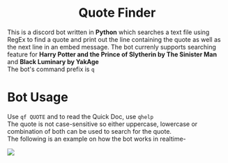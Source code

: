 <h1 align="center">Quote Finder</h1>

This is a discord bot written in **Python** which searches a text file using RegEx to find a quote and print out the line containing the quote as well as the next line in an embed message. The bot currenly supports searching feature for **Harry Potter and the Prince of Slytherin by The Sinister Man** and **Black Luminary by YakAge** <br>The bot's command prefix is `q`<br>
# Bot Usage 
Use `qf QUOTE` and to read the Quick Doc, use `qhelp`<br>The quote is not case-sensitive so either uppercase, lowercase or combination of both can be used to search for the quote.<br>The following is an example on how the bot works in realtime-

![](https://raw.githubusercontent.com/arzkar/Quote-Finder-Bot/main/images/bot_output.gif)
